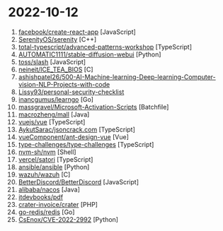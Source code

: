 # 2022-10-12

1. [facebook/create-react-app](https://github.com/facebook/create-react-app "Set up a modern web app by running one command.") [JavaScript]
2. [SerenityOS/serenity](https://github.com/SerenityOS/serenity "The Serenity Operating System 🐞") [C++]
3. [total-typescript/advanced-patterns-workshop](https://github.com/total-typescript/advanced-patterns-workshop "An interactive TypeScript repo on advanced patterns (WIP)") [TypeScript]
4. [AUTOMATIC1111/stable-diffusion-webui](https://github.com/AUTOMATIC1111/stable-diffusion-webui "Stable Diffusion web UI") [Python]
5. [toss/slash](https://github.com/toss/slash "A collection of TypeScript/JavaScript packages to build high-quality web services.") [JavaScript]
6. [neineit/ICE_TEA_BIOS](https://github.com/neineit/ICE_TEA_BIOS "The BIOS Code from project C970") [C]
7. [ashishpatel26/500-AI-Machine-learning-Deep-learning-Computer-vision-NLP-Projects-with-code](https://github.com/ashishpatel26/500-AI-Machine-learning-Deep-learning-Computer-vision-NLP-Projects-with-code "500 AI Machine learning Deep learning Computer vision NLP Projects with code") 
8. [Lissy93/personal-security-checklist](https://github.com/Lissy93/personal-security-checklist "🔒 A curated checklist of 300+ tips for protecting digital security and privacy in 2022") 
9. [inancgumus/learngo](https://github.com/inancgumus/learngo "❤️ 1000+ Hand-Crafted Go Examples, Exercises, and Quizzes. 🚀 Learn Go by fixing 1000+ tiny programs.") [Go]
10. [massgravel/Microsoft-Activation-Scripts](https://github.com/massgravel/Microsoft-Activation-Scripts "A Windows and Office activator using HWID / KMS38 / Online KMS activation methods, with a focus on open-source code and fewer antivirus detections.") [Batchfile]
11. [macrozheng/mall](https://github.com/macrozheng/mall "mall项目是一套电商系统，包括前台商城系统及后台管理系统，基于SpringBoot+MyBatis实现，采用Docker容器化部署。 前台商城系统包含首页门户、商品推荐、商品搜索、商品展示、购物车、订单流程、会员中心、客户服务、帮助中心等模块。 后台管理系统包含商品管理、订单管理、会员管理、促销管理、运营管理、内容管理、统计报表、财务管理、权限管理、设置等模块。") [Java]
12. [vuejs/vue](https://github.com/vuejs/vue "🖖 Vue.js is a progressive, incrementally-adoptable JavaScript framework for building UI on the web.") [TypeScript]
13. [AykutSarac/jsoncrack.com](https://github.com/AykutSarac/jsoncrack.com "🔮 Seamlessly visualize your JSON data instantly into graphs; paste, import or fetch!") [TypeScript]
14. [vueComponent/ant-design-vue](https://github.com/vueComponent/ant-design-vue "🌈 An enterprise-class UI components based on Ant Design and Vue. 🐜") [Vue]
15. [type-challenges/type-challenges](https://github.com/type-challenges/type-challenges "Collection of TypeScript type challenges with online judge") [TypeScript]
16. [nvm-sh/nvm](https://github.com/nvm-sh/nvm "Node Version Manager - POSIX-compliant bash script to manage multiple active node.js versions") [Shell]
17. [vercel/satori](https://github.com/vercel/satori "Enlightened library to convert HTML and CSS to SVG") [TypeScript]
18. [ansible/ansible](https://github.com/ansible/ansible "Ansible is a radically simple IT automation platform that makes your applications and systems easier to deploy and maintain. Automate everything from code deployment to network configuration to cloud management, in a language that approaches plain English, using SSH, with no agents to install on remote systems. https://docs.ansible.com.") [Python]
19. [wazuh/wazuh](https://github.com/wazuh/wazuh "Wazuh - The Open Source Security Platform") [C]
20. [BetterDiscord/BetterDiscord](https://github.com/BetterDiscord/BetterDiscord "Better Discord enhances Discord desktop app with new features.") [JavaScript]
21. [alibaba/nacos](https://github.com/alibaba/nacos "an easy-to-use dynamic service discovery, configuration and service management platform for building cloud native applications.") [Java]
22. [itdevbooks/pdf](https://github.com/itdevbooks/pdf "编程电子书，电子书，编程书籍，包括C，C#，Docker，Elasticsearch，Git，Hadoop，HeadFirst，Java，Javascript，jvm，Kafka，Linux，Maven，MongoDB，MyBatis，MySQL，Netty，Nginx，Python，RabbitMQ，Redis，Scala，Solr，Spark，Spring，SpringBoot，SpringCloud，TCPIP，Tomcat，Zookeeper，人工智能，大数据类，并发编程，数据库类，数据挖掘，新面试题，架构设计，算法系列，计算机类，设计模式，软件测试，重构优化，等更多分类") 
23. [crater-invoice/crater](https://github.com/crater-invoice/crater "Open Source Invoicing Solution for Individuals & Businesses") [PHP]
24. [go-redis/redis](https://github.com/go-redis/redis "Type-safe Redis client for Golang") [Go]
25. [CsEnox/CVE-2022-2992](https://github.com/CsEnox/CVE-2022-2992 "Authenticated Remote Command Execution in Gitlab via GitHub import") [Python]
